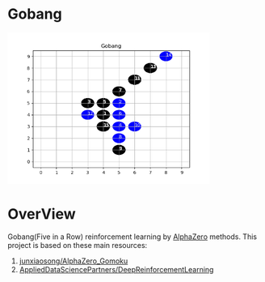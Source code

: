 # Gobang
<img src="Gobang.png" width=400 >

# OverView
Gobang(Five in a Row) reinforcement learning by [AlphaZero](https://deepmind.com/research/publications/mastering-game-go-without-human-knowledge) methods.
This project is based on these main resources:
1. [junxiaosong/AlphaZero_Gomoku](https://github.com/junxiaosong/AlphaZero_Gomoku)
2. [AppliedDataSciencePartners/DeepReinforcementLearning](https://github.com/AppliedDataSciencePartners/DeepReinforcementLearning)

